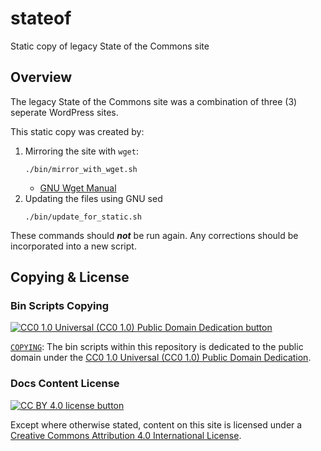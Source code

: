 # stateof

Static copy of legacy State of the Commons site


## Overview

The legacy State of the Commons site was a combination of three (3) seperate
WordPress sites.

This static copy was created by:
1. Mirroring the site with `wget`:
    ```shell
    ./bin/mirror_with_wget.sh
    ```
   - [GNU Wget Manual](http://www.gnu.org/software/wget/manual/wget.html)
2. Updating the files using GNU sed
    ```shell
    ./bin/update_for_static.sh
    ```

These commands should ***not*** be run again. Any corrections should be
incorporated into a new script.


## Copying & License


### Bin Scripts Copying

[![CC0 1.0 Universal (CC0 1.0) Public Domain Dedication
button][cc-zero-png]][cc-zero]

[`COPYING`](COPYING): The bin scripts within this repository is dedicated to
the public domain under the [CC0 1.0 Universal (CC0 1.0) Public Domain
Dedication][cc-zero].

[cc-zero-png]: https://licensebuttons.net/l/zero/1.0/88x31.png "CC0 1.0 Universal (CC0 1.0) Public Domain Dedication button"
[cc-zero]: https://creativecommons.org/publicdomain/zero/1.0/


### Docs Content License

[![CC BY 4.0 license button][cc-by-png]][cc-by]

Except where otherwise stated, content on this site is licensed under a
[Creative Commons Attribution 4.0 International License][cc-by].

[cc-by-png]: https://licensebuttons.net/l/by/4.0/88x31.png#floatleft "CC BY 4.0 license button"
[cc-by]: https://creativecommons.org/licenses/by/4.0/ "Creative Commons Attribution 4.0 International License"
